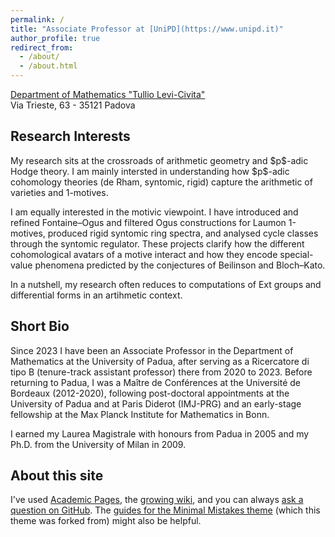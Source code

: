 ```yaml
---
permalink: /
title: "Associate Professor at [UniPD](https://www.unipd.it)"
author_profile: true
redirect_from: 
  - /about/
  - /about.html
---
```

[Department of Mathematics "Tullio Levi-Civita"](https://www.math.unipd.it/en/)  
Via Trieste, 63 - 35121 Padova


Research Interests
------
My research sits at the crossroads of arithmetic geometry and \$p\$-adic Hodge theory. I am mainly intersted in understanding how  \$p\$-adic cohomology theories (de Rham, syntomic, rigid)  capture the arithmetic of varieties and 1-motives. 

I am equally interested in the motivic viewpoint. I have introduced and refined Fontaine–Ogus and filtered Ogus constructions for Laumon 1-motives, produced rigid syntomic ring spectra, and analysed cycle classes through the syntomic regulator. These projects clarify how the different cohomological avatars of a motive interact and how they encode special-value phenomena predicted by the conjectures of Beilinson and Bloch–Kato.

In a nutshell, my research often reduces to computations of Ext groups and differential forms in an artihmetic context.

Short Bio
------
Since 2023 I have been an Associate Professor in the Department of Mathematics at the University of Padua, after serving as a Ricercatore di tipo B (tenure-track assistant professor) there from 2020 to 2023. Before returning to Padua, I was a Maître de Conférences at the Université de Bordeaux (2012-2020), following post-doctoral appointments at the University of Padua and at Paris Diderot (IMJ-PRG) and an early-stage fellowship at the Max Planck Institute for Mathematics in Bonn.

I earned my Laurea Magistrale with honours from Padua in 2005 and my Ph.D. from the University of Milan in 2009. 




About this site
------
I've used  [Academic Pages](https://academicpages.github.io/markdown/), the [growing wiki](https://github.com/academicpages/academicpages.github.io/wiki), and you can always [ask a question on GitHub](https://github.com/academicpages/academicpages.github.io/discussions). The [guides for the Minimal Mistakes theme](https://mmistakes.github.io/minimal-mistakes/docs/configuration/) (which this theme was forked from) might also be helpful.
